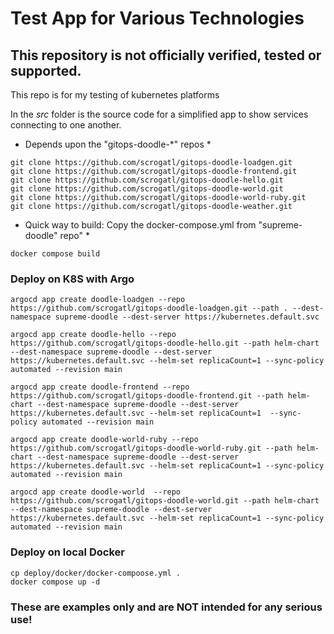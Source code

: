 # Test App for Various Technologies

## This repository is not officially verified, tested or supported. ##

This repo is for my testing of kubernetes platforms

In the *src* folder is the source code for a simplified app to show services connecting to one another. 

* Depends upon the "gitops-doodle-*" repos *
```
git clone https://github.com/scrogatl/gitops-doodle-loadgen.git
git clone https://github.com/scrogatl/gitops-doodle-frontend.git
git clone https://github.com/scrogatl/gitops-doodle-hello.git
git clone https://github.com/scrogatl/gitops-doodle-world.git
git clone https://github.com/scrogatl/gitops-doodle-world-ruby.git
git clone https://github.com/scrogatl/gitops-doodle-weather.git
```

* Quick way to build: Copy the docker-compose.yml from "supreme-doodle" repo" * 
```
docker compose build 
```


### Deploy on K8S with Argo ###
```
argocd app create doodle-loadgen --repo https://github.com/scrogatl/gitops-doodle-loadgen.git --path . --dest-namespace supreme-doodle --dest-server https://kubernetes.default.svc 

argocd app create doodle-hello --repo https://github.com/scrogatl/gitops-doodle-hello.git --path helm-chart --dest-namespace supreme-doodle --dest-server https://kubernetes.default.svc --helm-set replicaCount=1 --sync-policy automated --revision main

argocd app create doodle-frontend --repo https://github.com/scrogatl/gitops-doodle-frontend.git --path helm-chart --dest-namespace supreme-doodle --dest-server https://kubernetes.default.svc --helm-set replicaCount=1  --sync-policy automated --revision main

argocd app create doodle-world-ruby --repo https://github.com/scrogatl/gitops-doodle-world-ruby.git --path helm-chart --dest-namespace supreme-doodle --dest-server https://kubernetes.default.svc --helm-set replicaCount=1 --sync-policy automated --revision main

argocd app create doodle-world  --repo https://github.com/scrogatl/gitops-doodle-world.git --path helm-chart --dest-namespace supreme-doodle --dest-server https://kubernetes.default.svc --helm-set replicaCount=1 --sync-policy automated --revision main
```

### Deploy on local Docker  ###
```
cp deploy/docker/docker-compoose.yml . 
docker compose up -d 
```

### These are examples only and are NOT intended for any serious use! ###

